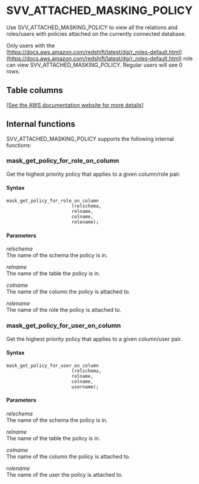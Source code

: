 # SVV\_ATTACHED\_MASKING\_POLICY<a name="r_SVV_ATTACHED_MASKING_POLICY"></a>

Use SVV\_ATTACHED\_MASKING\_POLICY to view all the relations and roles/users with policies attached on the currently connected database\. 

Only users with the [https://docs.aws.amazon.com/redshift/latest/dg/r_roles-default.html](https://docs.aws.amazon.com/redshift/latest/dg/r_roles-default.html) role can view SVV\_ATTACHED\_MASKING\_POLICY\. Regular users will see 0 rows\.

## Table columns<a name="r_SVV_ATTACHED_MASKING_POLICY-table-columns"></a>

[\[See the AWS documentation website for more details\]](http://docs.aws.amazon.com/redshift/latest/dg/r_SVV_ATTACHED_MASKING_POLICY.html)

## Internal functions<a name="r_SVV_ATTACHED_MASKING_POLICY-internal-functions"></a>

SVV\_ATTACHED\_MASKING\_POLICY supports the following internal functions: 

### mask\_get\_policy\_for\_role\_on\_column<a name="r_SVV_ATTACHED_MASKING_POLICY-internal-functions-get-pol-role"></a>

Get the highest priority policy that applies to a given column/role pair\.

#### Syntax<a name="r_ATTACHED_MASKING_POLICY-internal-functions-get-pol-role-syntax"></a>

```
mask_get_policy_for_role_on_column 
                        (relschema, 
                        relname, 
                        colname, 
                        rolename);
```

#### Parameters<a name="r_ATTACHED_MASKING_POLICY-internal-functions-get-pol-role-parameters"></a>

 *relschema*   
The name of the schema the policy is in\.

 *relname*   
The name of the table the policy is in\.

 *colname*   
The name of the column the policy is attached to\.

 *rolename*   
The name of the role the policy is attached to\.

### mask\_get\_policy\_for\_user\_on\_column<a name="r_SVV_ATTACHED_MASKING_POLICY-internal-functions-get-pol-user"></a>

Get the highest priority policy that applies to a given column/user pair\.

#### Syntax<a name="r_ATTACHED_MASKING_POLICY-internal-functions-get-pol-user-syntax"></a>

```
mask_get_policy_for_user_on_column 
                        (relschema, 
                        relname, 
                        colname, 
                        username);
```

#### Parameters<a name="r_ATTACHED_MASKING_POLICY-internal-functions-get-pol-user-parameters"></a>

 *relschema*   
The name of the schema the policy is in\.

 *relname*   
The name of the table the policy is in\.

 *colname*   
The name of the column the policy is attached to\.

 *rolename*   
The name of the user the policy is attached to\.